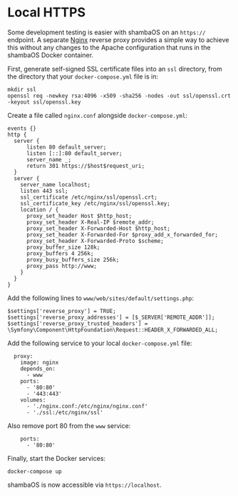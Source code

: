# Local HTTPS

Some development testing is easier with shambaOS on an `https://` endpoint.
A separate [Nginx](https://nginx.com) reverse proxy provides a simple way to
achieve this without any changes to the Apache configuration that runs in the
shambaOS Docker container.

First, generate self-signed SSL certificate files into an `ssl` directory,
from the directory that your `docker-compose.yml` file is in:

```
mkdir ssl
openssl req -newkey rsa:4096 -x509 -sha256 -nodes -out ssl/openssl.crt -keyout ssl/openssl.key
```

Create a file called `nginx.conf` alongside `docker-compose.yml`:

```
events {}
http {
  server {
      listen 80 default_server;
      listen [::]:80 default_server;
      server_name _;
      return 301 https://$host$request_uri;
  }
  server {
    server_name localhost;
    listen 443 ssl;
    ssl_certificate /etc/nginx/ssl/openssl.crt;
    ssl_certificate_key /etc/nginx/ssl/openssl.key;
    location / {
      proxy_set_header Host $http_host;
      proxy_set_header X-Real-IP $remote_addr;
      proxy_set_header X-Forwarded-Host $http_host;
      proxy_set_header X-Forwarded-For $proxy_add_x_forwarded_for;
      proxy_set_header X-Forwarded-Proto $scheme;
      proxy_buffer_size 128k;
      proxy_buffers 4 256k;
      proxy_busy_buffers_size 256k;
      proxy_pass http://www;
    }
  }
}
```

Add the following lines to `www/web/sites/default/settings.php`:

```
$settings['reverse_proxy'] = TRUE;
$settings['reverse_proxy_addresses'] = [$_SERVER['REMOTE_ADDR']];
$settings['reverse_proxy_trusted_headers'] = \Symfony\Component\HttpFoundation\Request::HEADER_X_FORWARDED_ALL;
```

Add the following service to your local `docker-compose.yml` file:

```
  proxy:
    image: nginx
    depends_on:
      - www
    ports:
      - '80:80'
      - '443:443'
    volumes:
      - './nginx.conf:/etc/nginx/nginx.conf'
      - './ssl:/etc/nginx/ssl'
```

Also remove port 80 from the `www` service:

```
    ports:
      - '80:80'
```

Finally, start the Docker services:

`docker-compose up`

shambaOS is now accessible via `https://localhost`.
